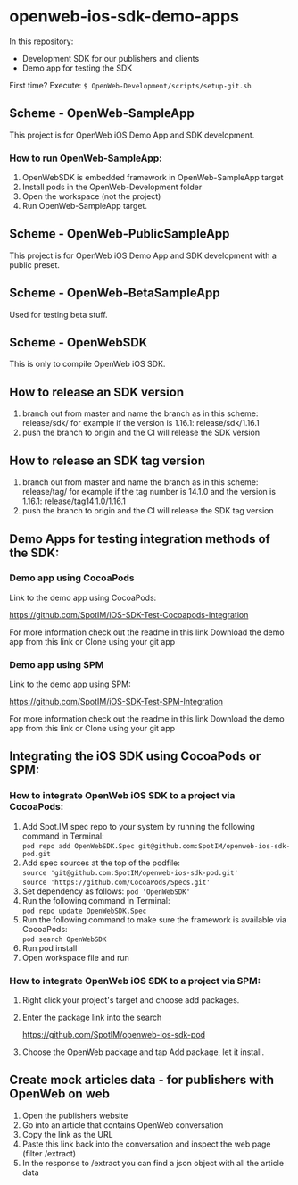 # openweb-ios-sdk-demo-apps
In this repository:
* Development SDK for our publishers and clients
* Demo app for testing the SDK

First time? Execute:
`$ OpenWeb-Development/scripts/setup-git.sh`

## Scheme - OpenWeb-SampleApp
This project is for OpenWeb iOS Demo App and SDK development.

### How to run OpenWeb-SampleApp:
1. OpenWebSDK is embedded framework in OpenWeb-SampleApp target
2. Install pods in the OpenWeb-Development folder
3. Open the workspace (not the project)
4. Run OpenWeb-SampleApp target.

## Scheme - OpenWeb-PublicSampleApp
This project is for OpenWeb iOS Demo App and SDK development with a public preset.

## Scheme - OpenWeb-BetaSampleApp
Used for testing beta stuff.

## Scheme - OpenWebSDK
This is only to compile OpenWeb iOS SDK.

## How to release an SDK version
1. branch out from master and name the branch as in this scheme:
   release/sdk/<version number>
   for example if the version is 1.16.1: release/sdk/1.16.1
2. push the branch to origin and the CI will release the SDK version
    
## How to release an SDK tag version
1. branch out from master and name the branch as in this scheme:
   release/tag<tag number>/<version number>
   for example if the tag number is 14.1.0 and the version is 1.16.1: release/tag14.1.0/1.16.1
2. push the branch to origin and the CI will release the SDK tag version

## Demo Apps for testing integration methods of the SDK:

### Demo app using CocoaPods
Link to the demo app using CocoaPods:

https://github.com/SpotIM/iOS-SDK-Test-Cocoapods-Integration

For more information check out the readme in this link
Download the demo app from this link or Clone using your git app

### Demo app using SPM
Link to the demo app using SPM:

https://github.com/SpotIM/iOS-SDK-Test-SPM-Integration

For more information check out the readme in this link
Download the demo app from this link or Clone using your git app

## Integrating the iOS SDK using CocoaPods or SPM:

### How to integrate OpenWeb iOS SDK to a project via CocoaPods:
1. Add Spot.IM spec repo to your system by running the following command in Terminal:  
  `pod repo add OpenWebSDK.Spec git@github.com:SpotIM/openweb-ios-sdk-pod.git`
2. Add spec sources at the top of the podfile:  
  `source 'git@github.com:SpotIM/openweb-ios-sdk-pod.git'`  
  `source 'https://github.com/CocoaPods/Specs.git'`  
3. Set dependency as follows: `pod 'OpenWebSDK'`
4. Run the following command in Terminal:  
  `pod repo update OpenWebSDK.Spec`
4. Run the following command to make sure the framework is available via CocoaPods:  
  `pod search OpenWebSDK`  
5. Run pod install
6. Open workspace file and run

### How to integrate OpenWeb iOS SDK to a project via SPM:
1. Right click your project's target and choose add packages.
2. Enter the package link into the search

   https://github.com/SpotIM/openweb-ios-sdk-pod

3. Choose the OpenWeb package and tap Add package, let it install.

## Create mock articles data - for publishers with OpenWeb on web
1. Open the publishers website
2. Go into an article that contains OpenWeb conversation
3. Copy the link as the URL
4. Paste this link back into the conversation and inspect the web page (filter /extract)
5. In the response to /extract you can find a json object with all the article data

